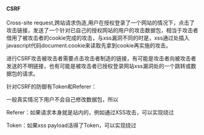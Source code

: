 #### CSRF

Cross-site request,跨站请求伪造,用户在授权登录了一个网站的情况下，点击了攻击链接，发送了一个针对已自己的授权网站的用户的攻击数据包，相当于攻击者借用了被攻击者的cookie完成的攻击，与xss漏洞不同的时是，xss通过处插入javascript代码document.cookie来读取先拿到cookie再实施的攻击。

进行CSRF攻击被攻击者需要点击攻击者制造的链接，有可能是攻击者向被攻击者发送的不明链接，也有可能是被攻击者已授权登录网站xss漏洞处的一个跳转或数据包的请求。

针对CSRF的防御有Token和Referer：

一般真实情况下用户不会自己修改数据包，所以

Referer：如果请求本身就是站内的，例如通过XSS攻击，可以实现绕过

Token：如果xss payload活得了Token，可以实现绕过





